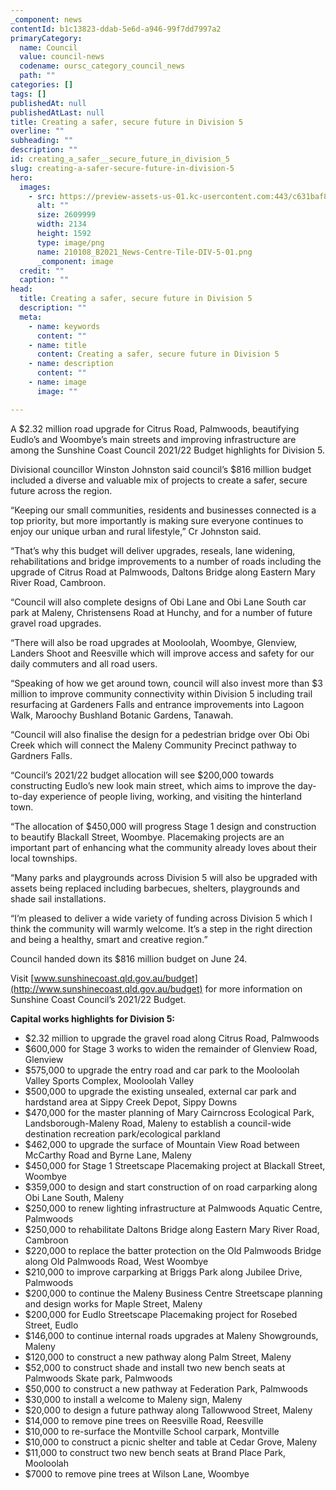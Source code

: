```yaml
---
_component: news
contentId: b1c13823-ddab-5e6d-a946-99f7dd7997a2
primaryCategory:
  name: Council
  value: council-news
  codename: oursc_category_council_news
  path: ""
categories: []
tags: []
publishedAt: null
publishedAtLast: null
title: Creating a safer, secure future in Division 5
overline: ""
subheading: ""
description: ""
id: creating_a_safer__secure_future_in_division_5
slug: creating-a-safer-secure-future-in-division-5
hero:
  images:
    - src: https://preview-assets-us-01.kc-usercontent.com:443/c631baf8-1b46-001f-580c-d0001b68b4a8/22474894-663e-4a77-b04e-ff75206a4786/210108_B2021_News-Centre-Tile-DIV-5-01.png
      alt: ""
      size: 2609999
      width: 2134
      height: 1592
      type: image/png
      name: 210108_B2021_News-Centre-Tile-DIV-5-01.png
      _component: image
  credit: ""
  caption: ""
head:
  title: Creating a safer, secure future in Division 5
  description: ""
  meta:
    - name: keywords
      content: ""
    - name: title
      content: Creating a safer, secure future in Division 5
    - name: description
      content: ""
    - name: image
      image: ""

---
```

A $2.32 million road upgrade for Citrus Road, Palmwoods, beautifying Eudlo’s and Woombye’s main streets and improving infrastructure are among the Sunshine Coast Council 2021/22 Budget highlights for Division 5.

Divisional councillor Winston Johnston said council’s $816 million budget included a diverse and valuable mix of projects to create a safer, secure future across the region.

“Keeping our small communities, residents and businesses connected is a top priority, but more importantly is making sure everyone continues to enjoy our unique urban and rural lifestyle,” Cr Johnston said.

“That’s why this budget will deliver upgrades, reseals, lane widening, rehabilitations and bridge improvements to a number of roads including the upgrade of Citrus Road at Palmwoods, Daltons Bridge along Eastern Mary River Road, Cambroon.

“Council will also complete designs of Obi Lane and Obi Lane South car park at Maleny, Christensens Road at Hunchy, and for a number of future gravel road upgrades.

“There will also be road upgrades at Mooloolah, Woombye, Glenview, Landers Shoot and Reesville which will improve access and safety for our daily commuters and all road users.

“Speaking of how we get around town, council will also invest more than $3 million to improve community connectivity within Division 5 including trail resurfacing at Gardeners Falls and entrance improvements into Lagoon Walk, Maroochy Bushland Botanic Gardens, Tanawah.

“Council will also finalise the design for a pedestrian bridge over Obi Obi Creek which will connect the Maleny Community Precinct pathway to Gardners Falls.

“Council’s 2021/22 budget allocation will see $200,000 towards constructing Eudlo’s new look main street, which aims to improve the day-to-day experience of people living, working, and visiting the hinterland town.

“The allocation of $450,000 will progress Stage 1 design and construction to beautify Blackall Street, Woombye. Placemaking projects are an important part of enhancing what the community already loves about their local townships.

“Many parks and playgrounds across Division 5 will also be upgraded with assets being replaced including barbecues, shelters, playgrounds and shade sail installations.

“I’m pleased to deliver a wide variety of funding across Division 5 which I think the community will warmly welcome. It’s a step in the right direction and being a healthy, smart and creative region.”

Council handed down its $816 million budget on June 24.

Visit [www.sunshinecoast.qld.gov.au/budget](http://www.sunshinecoast.qld.gov.au/budget)
&#x20;for more information on Sunshine Coast Council’s 2021/22 Budget.

**Capital works highlights for Division 5:**

*   $2.32 million to upgrade the gravel road along Citrus Road, Palmwoods
*   $600,000 for Stage 3 works to widen the remainder of Glenview Road, Glenview
*   $575,000 to upgrade the entry road and car park to the Mooloolah Valley Sports Complex, Mooloolah Valley
*   $500,000 to upgrade the existing unsealed, external car park and hardstand area at Sippy Creek Depot, Sippy Downs
*   $470,000 for the master planning of Mary Cairncross Ecological Park, Landsborough-Maleny Road, Maleny to establish a council-wide destination recreation park/ecological parkland
*   $462,000 to upgrade the surface of Mountain View Road between McCarthy Road and Byrne Lane, Maleny
*   $450,000 for Stage 1 Streetscape Placemaking project at Blackall Street, Woombye
*   $359,000 to design and start construction of on road carparking along Obi Lane South, Maleny
*   $250,000 to renew lighting infrastructure at Palmwoods Aquatic Centre, Palmwoods
*   $250,000 to rehabilitate Daltons Bridge along Eastern Mary River Road, Cambroon
*   $220,000 to replace the batter protection on the Old Palmwoods Bridge along Old Palmwoods Road, West Woombye
*   $210,000 to improve carparking at Briggs Park along Jubilee Drive, Palmwoods
*   $200,000 to continue the Maleny Business Centre Streetscape planning and design works for Maple Street, Maleny
*   $200,000 for Eudlo Streetscape Placemaking project for Rosebed Street, Eudlo
*   $146,000 to continue internal roads upgrades at Maleny Showgrounds, Maleny
*   $120,000 to construct a new pathway along Palm Street, Maleny
*   $52,000 to construct shade and install two new bench seats at Palmwoods Skate park, Palmwoods        
*   $50,000 to construct a new pathway at Federation Park, Palmwoods
*   $30,000 to install a welcome to Maleny sign, Maleny
*   $20,000 to design a future pathway along Tallowwood Street, Maleny
*   $14,000 to remove pine trees on Reesville Road, Reesville
*   $10,000 to re-surface the Montville School carpark, Montville
*   $10,000 to construct a picnic shelter and table at Cedar Grove, Maleny 
*   $11,000 to construct two new bench seats at Brand Place Park, Mooloolah
*   $7000 to remove pine trees at Wilson Lane, Woombye
